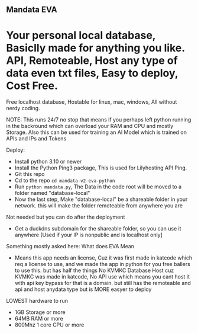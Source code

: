 ## Mandata EVA
# Your personal local database, Basiclly made for anything you like. API, Remoteable, Host any type of data even txt files, Easy to deploy, Cost Free.

Free localhost database, Hostable for linux, mac, windows, All without nerdy coding.

NOTE: This runs 24/7 no stop that means if you perhaps left python running in the backround which can overload your RAM and CPU and mostly Storage. Also this can be used for training an AI Model which is trained on APIs and IPs and Tokens


Deploy:
- Install python 3.10 or newer
- Install the Python Ping3 package, This is used for Lilyhosting API Ping.
- Git this repo
- Cd to the repo ```cd mandata-v2-eva-python```
- Run ```python mandata.py```, The Data in the code root will be moved to a folder named "database-local"
- Now the last step, Make "database-local" be a shareable folder in your network. this will make the folder remoteable from anywhere you are


Not needed but you can do after the deployment
- Get a duckdns subdomain for the shareable folder, so you can use it anywhere [Used if your IP is nonpublic and is localhost only]


Something mostly asked here: What does EVA Mean
- Means this app needs an license, Cuz it was first made in katcode which req a license to use, and we made the app in python for you free ballers to use this. but has half the things No KVMKC Database Host cuz KVMKC was made in katcode, No API use which means you cant host it with api key bypass for that is a domain. but still has the remoteable and api and host anydata type but is MORE easyer to deploy


LOWEST hardware to run
- 1GB Storage or more
- 64MB RAM or more
- 800Mhz 1 core CPU or more
